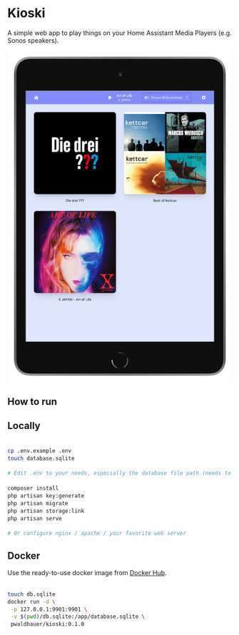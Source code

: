 # Kioski

A simple web app to play things on your Home Assistant Media Players (e.g. Sonos speakers).

![screenshot.png](screenshot.png)

## How to run

## Locally

```bash

cp .env.example .env
touch database.sqlite

# Edit .env to your needs, especially the database file path (needs to be absolute)

composer install
php artisan key:generate
php artisan migrate
php artisan storage:link
php artisan serve

# Or configure nginx / apache / your favorite web server

```

## Docker

Use the ready-to-use docker image from [Docker Hub](https://hub.docker.com/r/pwaldhauer/kioski/).

```bash

touch db.sqlite
docker run -d \
 -p 127.0.0.1:9901:9901 \
 -v $(pwd)/db.sqlite:/app/database.sqlite \
 pwaldhauer/kioski:0.1.0    
 
```
